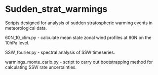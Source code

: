 # Sudden_strat_warmings
Scripts designed for analysis of sudden stratospheric warming events in meteorological data. 

60N_10_clim.py - calculate mean state zonal wind profiles at 60N on the 10hPa level.

SSW_fourier.py - spectral analysis of SSW timeseries.

warmings_monte_carlo.py - script to carry out bootstrapping method for calculating SSW rate uncertainties.




